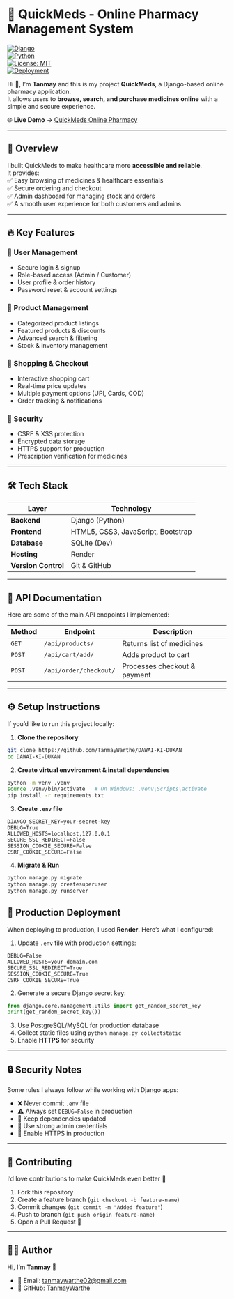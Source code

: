 
# 🚀 QuickMeds - Online Pharmacy Management System  

[![Django](https://img.shields.io/badge/Django-4.2-green?logo=django)](https://www.djangoproject.com/)  
[![Python](https://img.shields.io/badge/Python-3.10-blue?logo=python)](https://www.python.org/)  
[![License: MIT](https://img.shields.io/badge/License-MIT-yellow.svg)](LICENSE)  
[![Deployment](https://img.shields.io/badge/Deployed%20on-Render-purple?logo=render)](https://dawai-ki-dukan.onrender.com)  

Hi 👋, I’m **Tanmay** and this is my project **QuickMeds**, a Django-based online pharmacy application.  
It allows users to **browse, search, and purchase medicines online** with a simple and secure experience.  

🌐 **Live Demo** → [QuickMeds Online Pharmacy](https://dawai-ki-dukan.onrender.com)  

---

## 📌 Overview  
I built QuickMeds to make healthcare more **accessible and reliable**.  
It provides:  
✅ Easy browsing of medicines & healthcare essentials  
✅ Secure ordering and checkout  
✅ Admin dashboard for managing stock and orders  
✅ A smooth user experience for both customers and admins  

---

## 🔥 Key Features  

### 👤 User Management  
- Secure login & signup  
- Role-based access (Admin / Customer)  
- User profile & order history  
- Password reset & account settings  

### 🏥 Product Management  
- Categorized product listings  
- Featured products & discounts  
- Advanced search & filtering  
- Stock & inventory management  

### 🛒 Shopping & Checkout  
- Interactive shopping cart  
- Real-time price updates  
- Multiple payment options (UPI, Cards, COD)  
- Order tracking & notifications  

### 🔐 Security  
- CSRF & XSS protection  
- Encrypted data storage  
- HTTPS support for production  
- Prescription verification for medicines  

---

## 🛠 Tech Stack  

| Layer        | Technology |
|--------------|------------|
| **Backend**  | Django (Python) |
| **Frontend** | HTML5, CSS3, JavaScript, Bootstrap |
| **Database** | SQLite (Dev) |
| **Hosting**  | Render |
| **Version Control** | Git & GitHub |

---

## 📑 API Documentation  

Here are some of the main API endpoints I implemented:  

| Method | Endpoint              | Description                  |
|--------|-----------------------|------------------------------|
| `GET`  | `/api/products/`      | Returns list of medicines    |
| `POST` | `/api/cart/add/`      | Adds product to cart         |
| `POST` | `/api/order/checkout/`| Processes checkout & payment |

---

## ⚙️ Setup Instructions  

If you’d like to run this project locally:  

1. **Clone the repository**  
```bash
git clone https://github.com/TanmayWarthe/DAWAI-KI-DUKAN
cd DAWAI-KI-DUKAN
````

2. **Create virtual envvironment & install dependencies**

```bash
python -m venv .venv
source .venv/bin/activate   # On Windows: .venv\Scripts\activate
pip install -r requirements.txt
```

3. **Create `.env` file**

```env
DJANGO_SECRET_KEY=your-secret-key
DEBUG=True
ALLOWED_HOSTS=localhost,127.0.0.1
SECURE_SSL_REDIRECT=False
SESSION_COOKIE_SECURE=False
CSRF_COOKIE_SECURE=False
```

4. **Migrate & Run**

```bash
python manage.py migrate
python manage.py createsuperuser
python manage.py runserver
```

## 🚀 Production Deployment

When deploying to production, I used **Render**.
Here’s what I configured:

1. Update `.env` file with production settings:

```env
DEBUG=False
ALLOWED_HOSTS=your-domain.com
SECURE_SSL_REDIRECT=True
SESSION_COOKIE_SECURE=True
CSRF_COOKIE_SECURE=True
```

2. Generate a secure Django secret key:

```python
from django.core.management.utils import get_random_secret_key
print(get_random_secret_key())
```

3. Use PostgreSQL/MySQL for production database
4. Collect static files using `python manage.py collectstatic`
5. Enable **HTTPS** for security

---

## 🔒 Security Notes

Some rules I always follow while working with Django apps:

* ❌ Never commit `.env` file
* ⚠️ Always set `DEBUG=False` in production
* 🔄 Keep dependencies updated
* 🔑 Use strong admin credentials
* 🔐 Enable HTTPS in production

---

## 🤝 Contributing

I’d love contributions to make QuickMeds even better 🚀

1. Fork this repository
2. Create a feature branch (`git checkout -b feature-name`)
3. Commit changes (`git commit -m "Added feature"`)
4. Push to branch (`git push origin feature-name`)
5. Open a Pull Request 🎉

---

## 👨‍💻 Author

Hi, I’m **Tanmay** 👋

* 📧 Email: tanmaywarthe02@gmail.com
* 🐙 GitHub: [TanmayWarthe](https://github.com/TanmayWarthe)
